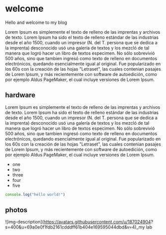 # welcome
 
Hello and welcome to my blog 

Lorem Ipsum es simplemente el texto de relleno de las imprentas y 
archivos de texto. Lorem 
Ipsum ha sido el texto de relleno estándar de las industrias desde 
el año 1500, cuando un 
impresor (N. del T. persona que se dedica a la imprenta) desconocido 
usó una galería de textos 
y los mezcló de tal manera que logró hacer un libro de textos 
especimen. No sólo sobrevivió 500 
años, sino que tambien ingresó como texto de relleno en documentos 
electrónicos, quedando 
esencialmente igual al original. Fue popularizado en los 60s con la 
creación de las hojas 
"Letraset", las cuales contenian pasajes de Lorem Ipsum, y más 
recientemente con software de 
autoedición, como por ejemplo Aldus PageMaker, el cual incluye 
versiones de Lorem Ipsum.


## hardware 

Lorem Ipsum es simplemente el texto de relleno de las imprentas y 
archivos de texto. Lorem 
Ipsum ha sido el texto de relleno estándar de las industrias desde 
el año 1500, cuando un 
impresor (N. del T. persona que se dedica a la imprenta) desconocido 
usó una galería de textos 
y los mezcló de tal manera que logró hacer un libro de textos 
especimen. No sólo sobrevivió 500 
años, sino que tambien ingresó como texto de relleno en documentos 
electrónicos, quedando 
esencialmente igual al original. Fue popularizado en los 60s con la 
creación de las hojas 
"Letraset", las cuales contenian pasajes de Lorem Ipsum, y más 
recientemente con software de 
autoedición, como por ejemplo Aldus PageMaker, el cual incluye 
versiones de Lorem Ipsum.

* one
* two
* three
* four
* five

```javascript
console.log("hello world!")
```

## photos

![img-description](https://avatars.githubusercontent.com/u/187024904?
s=400&u=69a0e0f1fdb2161cdddff61b404e169595044dbd&v=4)_my lab